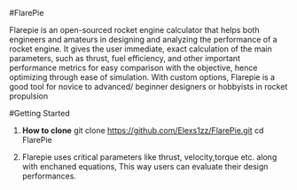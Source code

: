 #FlarePie

Flarepie is an open-sourced rocket engine calculator that helps both engineers and amateurs in designing and analyzing the performance of a rocket engine. It gives the user immediate, exact calculation of the main parameters,
such as thrust, fuel efficiency, and other important performance metrics for easy comparison with the objective, hence optimizing through ease of simulation. With custom options, Flarepie is a good tool for novice to advanced/ beginner designers or hobbyists in rocket propulsion

#Getting Started

1. **How to clone**
    git clone https://github.com/Elexs1zz/FlarePie.git
    cd FlarePie

2. Flarepie uses critical parameters like thrust, velocity,torque etc. along with enchaned equations, This way users can evaluate their design performances.


